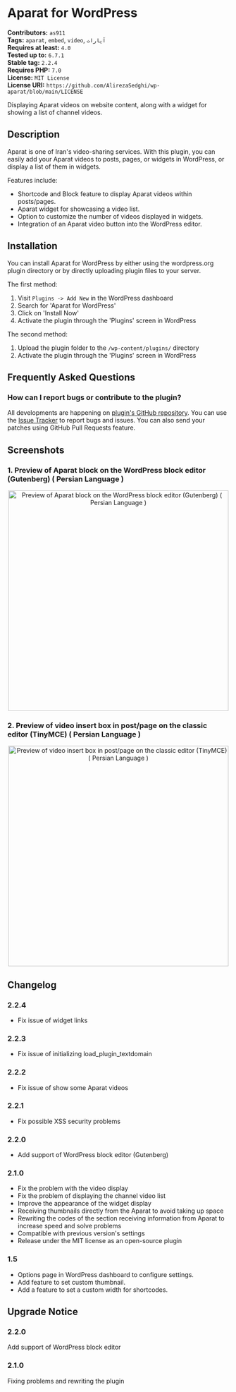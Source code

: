 # Aparat for WordPress

**Contributors:** `as911` \
**Tags:** `aparat`, `embed`, `video`, `آپارات` \
**Requires at least:** `4.0` \
**Tested up to:** `6.7.1` \
**Stable tag:** `2.2.4` \
**Requires PHP:** `7.0` \
**License:** `MIT License` \
**License URI:** `https://github.com/AlirezaSedghi/wp-aparat/blob/main/LICENSE`

Displaying Aparat videos on website content, along with a widget for showing a list of channel videos.

## Description

Aparat is one of Iran's video-sharing services. With this plugin, you can easily add your Aparat videos to posts, pages, or widgets in WordPress, or display a list of them in widgets.

Features include:

*   Shortcode and Block feature to display Aparat videos within posts/pages.
*   Aparat widget for showcasing a video list.
*   Option to customize the number of videos displayed in widgets.
*   Integration of an Aparat video button into the WordPress editor.

## Installation

You can install Aparat for WordPress by either using the wordpress.org plugin directory or by directly uploading plugin files to your server.

The first method:

1. Visit `Plugins -> Add New` in the WordPress dashboard
1. Search for 'Aparat for WordPress'
1. Click on 'Install Now'
1. Activate the plugin through the 'Plugins' screen in WordPress

The second method:

1. Upload the plugin folder to the `/wp-content/plugins/` directory
1. Activate the plugin through the 'Plugins' screen in WordPress


## Frequently Asked Questions

### How can I report bugs or contribute to the plugin?

All developments are happening on [plugin's GitHub repository](https://github.com/AlirezaSedghi/wp-aparat). You can use the [Issue Tracker](https://github.com/AlirezaSedghi/wp-aparat/issues) to report bugs and issues. You can also send your patches using GitHub Pull Requests feature.

## Screenshots

### 1. Preview of Aparat block on the WordPress block editor (Gutenberg) ( Persian Language )

<p align="center">
    <img src="https://ps.w.org/wp-aparat/assets/screenshot-1.png" alt="Preview of Aparat block on the WordPress block editor (Gutenberg) ( Persian Language )" width="500px">
</p>

### 2. Preview of video insert box in post/page on the classic editor (TinyMCE) ( Persian Language )

<p align="center">
    <img src="https://ps.w.org/wp-aparat/assets/screenshot-2.png" alt="Preview of video insert box in post/page on the classic editor (TinyMCE) ( Persian Language )" width="500px">
</p>

## Changelog

### 2.2.4

* Fix issue of widget links

### 2.2.3

* Fix issue of initializing load_plugin_textdomain

### 2.2.2

* Fix issue of show some Aparat videos

### 2.2.1

* Fix possible XSS security problems

### 2.2.0

* Add support of WordPress block editor (Gutenberg)

### 2.1.0

* Fix the problem with the video display
* Fix the problem of displaying the channel video list
* Improve the appearance of the widget display
* Receiving thumbnails directly from the Aparat to avoid taking up space
* Rewriting the codes of the section receiving information from Aparat to increase speed and solve problems
* Compatible with previous version's settings
* Release under the MIT license as an open-source plugin

### 1.5

* Options page in WordPress dashboard to configure settings.
* Add feature to set custom thumbnail.
* Add a feature to set a custom width for shortcodes.

## Upgrade Notice

### 2.2.0

Add support of WordPress block editor

### 2.1.0

Fixing problems and rewriting the plugin
